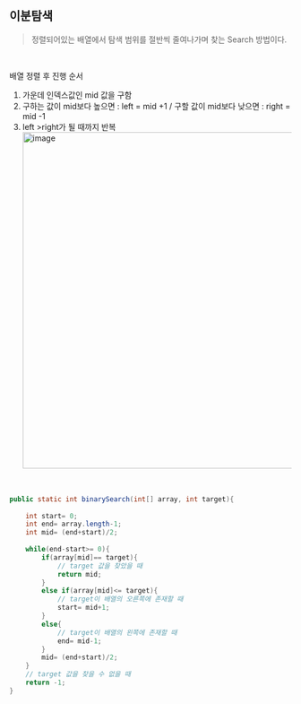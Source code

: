 ## 이분탐색
 
> 정렬되어있는 배열에서 탐색 범위를 절반씩 줄여나가며 찾는 Search 방법이다.
 
<br>

배열 정렬 후 진행 순서
1. 가운데 인덱스값인 mid 값을 구함
2. 구하는 값이 mid보다 높으면 : left = mid +1  /  구할 값이 mid보다 낮으면 : right = mid -1
3. left >right가 될 때까지 반복
<br><img width="600" alt="image" src="https://images.velog.io/images/ming/post/ab848f15-3998-4e61-b061-01458ad6f18d/%EC%9D%B4%EB%B6%84%ED%83%90%EC%83%89.png" ><br>
<br>

```java
public static int binarySearch(int[] array, int target){ 
 
    int start= 0; 
    int end= array.length-1; 
    int mid= (end+start)/2; 
 
    while(end-start>= 0){ 
        if(array[mid]== target){
            // target 값을 찾았을 때
            return mid; 
        }
        else if(array[mid]<= target){ 
            // target이 배열의 오른쪽에 존재할 때
            start= mid+1; 
        }
        else{ 
            // target이 배열의 왼쪽에 존재할 때
            end= mid-1; 
        } 
        mid= (end+start)/2; 
    } 
    // target 값을 찾을 수 없을 때
    return -1; 
}
```
